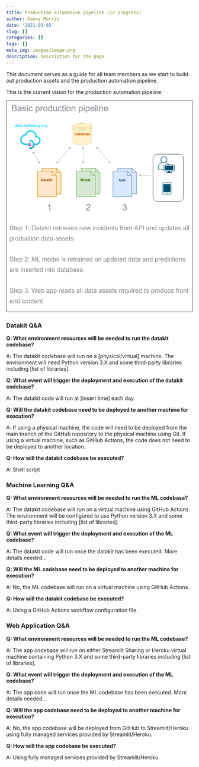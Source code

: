 ```yaml
---
title: Production automation pipeline (in progress)
author: Danny Morris
date: '2021-03-03'
slug: []
categories: []
tags: []
meta_img: images/image.png
description: Description for the page
---
```


This document serves as a guide for all team members as we start to build out production assets and the production automation pipeline.

This is the current vision for the production automation pipeline:

![](images/Production-pipeline.png)

### Datakit Q&A

**Q: What environment resources will be needed to run the datakit codebase?**

A: The datakit codebase will run on a [physical/virtual] machine. The environment will need Python version 3.X and some third-party libraries including [list of libraries].

**Q: What event will trigger the deployment and execution of the datakit codebase?**

A: The datakit code will run at [insert time] each day.

**Q: Will the datakit codebase need to be deployed to another machine for execution?**

A: If using a physical machine, the code will need to be deployed from the main branch of the GitHub repository to the physical machine using Git. If using a virtual machine, such as GitHub Actions, the code does not need to be deployed to another location.

**Q: How will the datakit codebase be executed?**

A: Shell script

### Machine Learning Q&A

**Q: What environment resources will be needed to run the ML codebase?**

A: The datakit codebase will run on a virtual machine using GitHub Actions. The environment will be configured to use Python version 3.X and some third-party libraries including [list of libraries].

**Q: What event will trigger the deployment and execution of the ML codebase?**

A: The datakit code will run once the datakit has been executed. More details needed...

**Q: Will the ML codebase need to be deployed to another machine for execution?**

A: No, the ML codebase will run on a virtual machine using GitHub Actions.

**Q: How will the datakit codebase be executed?**

A: Using a GitHub Actions workflow configuration file.

### Web Application Q&A

**Q: What environment resources will be needed to run the ML codebase?**

A: The app codebase will run on either Streamlit Sharing or Heroku virtual machine containing Python 3.X and some third-party libraries including [list of libraries].

**Q: What event will trigger the deployment and execution of the ML codebase?**

A: The app code will run once the ML codebase has been executed. More details needed...

**Q: Will the app codebase need to be deployed to another machine for execution?**

A: No, the app codebase will be deployed from GitHub to Streamlit/Heroku using fully managed services provided by Streamlit/Heroku.

**Q: How will the app codebase be executed?**

A: Using fully managed services provided by Streamlit/Heroku.


